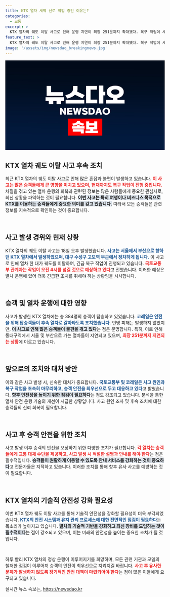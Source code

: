 ```yaml
---
title: KTX 열차 새벽 선로 작업 중인 이유는?
categories:
  - 교통
excerpt: >
  KTX 열차의 궤도 이탈 사고로 인해 운행 지연이 최장 251분까지 확대됐다. 복구 작업이 새벽 4시를 넘겨야 완료될 것으로 예상되며, 승객 384명은 무사히 대체 열차로 이동했다. 사건의 전말은? 클릭해 보세요!
feature_text: >
  KTX 열차의 궤도 이탈 사고로 인해 운행 지연이 최장 251분까지 확대됐다. 복구 작업이 새벽 4시를 넘겨야 완료될 것으로 예상되며, 승객 384명은 무사히 대체 열차로 이동했다. 사건의 전말은? 클릭해 보세요!
image: '/assets/img/newsdao_breakingnews.jpg'
---
```


<p><img src="/assets/img/newsdao_breakingnews.jpg" alt="koreaapp 속보" /></p>

<h2 data-ke-size="size26">KTX 열차 궤도 이탈 사고 후속 조치</h2>

<p data-ke-size="size16">최근 KTX 열차의 궤도 이탈 사고로 인해 많은 혼잡과 불편이 발생하고 있습니다. <b><span style="color: #ee2323;">이 사고는 많은 승객들에게 큰 영향을 미치고 있으며, 현재까지도 복구 작업이 진행 중입니다.</span></b> 차질을 겪고 있는 열차 운행의 회복과 관련된 정보는 많은 사람들에게 중요한 관심사로, 최신 상황을 파악하는 것이 필요합니다. <b><span style="background-color: #21538527;">이번 사고는 특히 여행이나 비즈니스 목적으로 KTX를 이용하는 승객들에게 중요한 의미를 갖고 있습니다.</span></b> 따라서 모든 승객들은 관련 정보를 지속적으로 확인하는 것이 중요합니다.</p>

<p data-ke-size="size16">&nbsp;</p>

<h2 data-ke-size="size26">사고 발생 경위와 현재 상황</h2>

<p data-ke-size="size16">KTX 열차의 궤도 이탈 사고는 18일 오후 발생했습니다. <b><span style="color: #1a5490;">사고는 서울에서 부산으로 향하던 KTX 열차에서 발생하였으며, 대구 수성구 고모역 부근에서 정차하게 됩니다.</span></b> 이 사고로 인해 열차 한 대가 궤도를 이탈하여, 긴급 복구 작업이 진행되고 있습니다. <b><span style="color: #ee2323;">국토교통부 관계자는 작업이 오전 4시를 넘길 것으로 예상하고 있다</span></b>고 전했습니다. 이러한 예상은 열차 운행에 있어 더욱 긴급한 조치를 취해야 하는 상황임을 시사합니다.</p>

<p data-ke-size="size16">&nbsp;</p>

<h2 data-ke-size="size26">승객 및 열차 운행에 대한 영향</h2>

<p data-ke-size="size16">사고가 발생한 KTX 열차에는 총 384명의 승객이 탑승하고 있었습니다. <b><span style="color: #1a5490;">코레일은 안전을 위해 탑승객들이 후속 열차로 갈아타도록 조치했습니다.</span></b> 인명 피해는 발생하지 않았지만, <b><span style="background-color: #21538527;">이 사고로 인해 많은 승객들이 불편을 겪고 있다</span></b>는 점은 분명합니다. 특히, 이로 인해 동대구역에서 서울 및 부산으로 가는 열차들이 지연되고 있으며, <b><span style="color: #ee2323;">최장 251분까지 지연되는 상황</span></b>에 이르고 있습니다.</p>

<p data-ke-size="size16">&nbsp;</p>

<h2 data-ke-size="size26">앞으로의 조치와 대처 방안</h2>

<p data-ke-size="size16">이와 같은 사고 발생 시, 신속한 대처가 중요합니다. <b><span style="color: #1a5490;">국토교통부 및 코레일은 사고 원인과 복구 작업을 조속히 마무리하고, 승객 안전을 최우선으로 두고 대응하고 있다</span></b>고 밝혔습니다. <b><span style="background-color: #21538527;">향후 안전성을 높이기 위한 점검이 필요하다</span></b>는 점도 강조되고 있습니다. 분석을 통한 열차 안전 운행 기술의 개선이 시급한 상황입니다. 사고 원인 조사 및 후속 조치에 대한 승객들의 신뢰 회복이 필요합니다.</p>

<p data-ke-size="size16">&nbsp;</p>

<h2 data-ke-size="size26">사고 후 승객 안전을 위한 조치</h2>

<p data-ke-size="size16">사고 발생 이후 승객의 안전을 보장하기 위한 다양한 조치가 필요합니다. <b><span style="color: #ee2323;">각 열차는 승객들에게 교통 대체 수단을 제공하고, 사고 발생 시 적절한 설명과 안내를 해야 한다</span></b>는 점은 필수적입니다. <b><span style="background-color: #21538527;">승객들이 원활하게 이동할 수 있도록 안내 서비스를 강화하는 것이 중요하다</span></b>고 전문가들은 지적하고 있습니다. 이러한 조치를 통해 향후 유사 사고를 예방하는 것이 필요합니다.</p>

<p data-ke-size="size16">&nbsp;</p>

<h2 data-ke-size="size26">KTX 열차의 기술적 안전성 강화 필요성</h2>

<p data-ke-size="size16">이번 KTX 열차 궤도 이탈 사고를 통해 기술적 안전성을 강화할 필요성이 더욱 부각되었습니다. <b><span style="color: #1a5490;">KTX의 안전 시스템과 유지 관리 프로세스에 대한 전면적인 점검이 필요하다</span></b>는 목소리가 높아지고 있습니다. <b><span style="background-color: #21538527;">열차의 기술적 기반을 강화하고 최신 장비를 도입하는 것이 필수적이다</span></b>는 점이 강조되고 있으며, 이는 미래의 안전성을 높이는 중요한 조치가 될 것입니다.</p>

<p data-ke-size="size16">&nbsp;</p>

<p>하루 빨리 KTX 열차의 정상 운행이 이루어지기를 희망하며, 모든 관련 기관과 모델의 철저한 점검이 이루어져 승객의 안전이 최우선으로 지켜지길 바랍니다. <b><span style="color: #ee2323;">사고 후 유사한 문제가 발생하지 않도록 장기적인 안전 대책이 마련되어야 한다</span></b>는 점이 많은 이들에게 요구되고 있습니다.</p>
실시간 뉴스 속보는, <a href="https://newsdao.kr" rel="dofollow">https://newsdao.kr</a>


